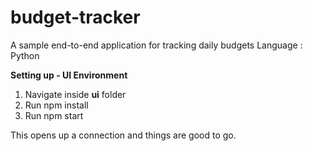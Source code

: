 # budget-tracker
A sample end-to-end application for tracking daily budgets
Language : Python


**Setting up - UI Environment**

1. Navigate inside **ui** folder
2. Run npm install
3. Run npm start

This opens up a connection and things are good to go.
